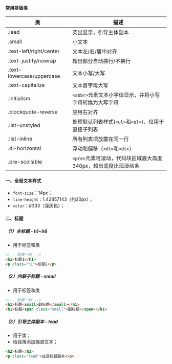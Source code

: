 #### 常用排版类

| 类 | 描述 |
| ---- | ---- |
|  .lead    | 突出显示，引导主体副本 |
| .small | 小文本 |
| .text-left/right/center | 文本左/右/居中对齐 |
| .text-justify/nowrap | 超出部分自动换行/不换行 |
| .text-lowercase/uppercase | 文本小写/大写 |
| .text-capitalize | 文本首字母大写 |
| .initialism | `<abbr>`元素文本小字体显示，并将小写字母转换为大写字母 |
| .blockquote-reverse | 应用右对齐 |
| .list-unstyled | 处理默认列表样式(`<ul>`和`<ol>`)，仅用于直接子列表 |
| .list-inline | 所有列表项放置在同一行 |
| .dl-horizontal | 浮动和偏移（`<dl>`和`<dt>`） |
| .pre-scollable | `<pre>`元素可滚动，代码块区域最大高度340px，超出高度出现滚动条 |

#### 一、全局文本样式

- `font-size`：14px；
- `line-height`：1.42857143（约20px）；
- `color`：#333（深灰色）；

#### 二、标题

##### （1）主标题 - h1~h6

- 用于标签和类

```html
<!-- 效果一样 -->
<h1>标题1</h1>
<p class="h1">标题2</p>
```



##### （2）内联子标题 - small

- 用于标签和类

```html
<!-- 效果一样 -->
<h1>标题<small>副标题</small></h1>
<h1>标题<span class="small">副标题</span></h1>
```

##### （3）引导主体副本 - lead

- 用于类；
- 给段落添加强调文本；

```html
<h2>标题</h2>
<p class="lead">这是标题副本</p>
```

